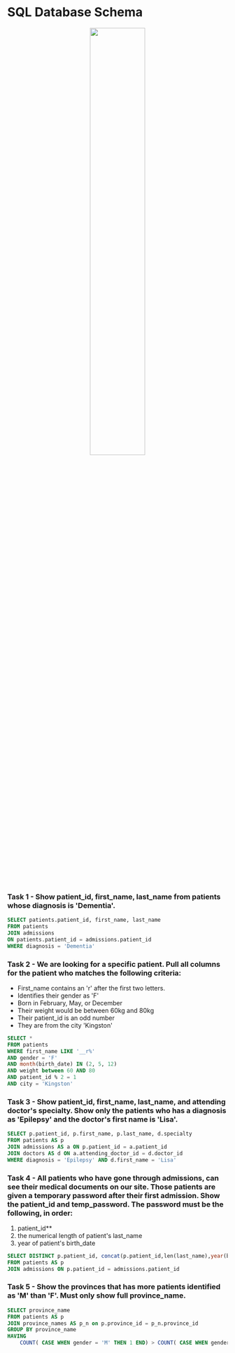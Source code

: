 # SQL Database Schema
<p align="center">
<img src="https://github.com/acelmer/portfolio/assets/145276189/337687e5-131b-4cef-b341-50780a03600b" width=50% height=50%>
</p>

### Task 1 - Show patient_id, first_name, last_name from patients whose diagnosis is 'Dementia'.

```sql
SELECT patients.patient_id, first_name, last_name
FROM patients
JOIN admissions
ON patients.patient_id = admissions.patient_id 
WHERE diagnosis = 'Dementia'
```
### Task 2 - We are looking for a specific patient. Pull all columns for the patient who matches the following criteria:
- First_name contains an 'r' after the first two letters.
- Identifies their gender as 'F'
- Born in February, May, or December
- Their weight would be between 60kg and 80kg
- Their patient_id is an odd number
- They are from the city 'Kingston'

```sql
SELECT *
FROM patients
WHERE first_name LIKE '__r%' 
AND gender = 'F' 
AND month(birth_date) IN (2, 5, 12) 
AND weight between 60 AND 80 
AND patient_id % 2 = 1 
AND city = 'Kingston'
```
### Task 3 - Show patient_id, first_name, last_name, and attending doctor's specialty. Show only the patients who has a diagnosis as 'Epilepsy' and the doctor's first name is 'Lisa'.

```sql
SELECT p.patient_id, p.first_name, p.last_name, d.specialty
FROM patients AS p
JOIN admissions AS a ON p.patient_id = a.patient_id
JOIN doctors AS d ON a.attending_doctor_id = d.doctor_id
WHERE diagnosis = 'Epilepsy' AND d.first_name = 'Lisa'
```
### Task 4 - All patients who have gone through admissions, can see their medical documents on our site. Those patients are given a temporary password after their first admission. Show the patient_id and temp_password. The password must be the following, in order:
1. patient_id**
2. the numerical length of patient's last_name
3. year of patient's birth_date

```sql
SELECT DISTINCT p.patient_id, concat(p.patient_id,len(last_name),year(birth_date)) AS temp_password
FROM patients AS p
JOIN admissions ON p.patient_id = admissions.patient_id
```
### Task 5 - Show the provinces that has more patients identified as 'M' than 'F'. Must only show full province_name.

```sql
SELECT province_name
FROM patients AS p
JOIN province_names AS p_n on p.province_id = p_n.province_id
GROUP BY province_name
HAVING
	COUNT( CASE WHEN gender = 'M' THEN 1 END) > COUNT( CASE WHEN gender = 'F' THEN 1 END)
```
